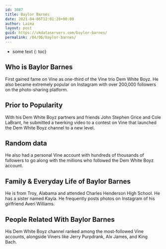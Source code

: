```yaml
---
id: 3807
title: Baylor Barnes
date: 2021-04-06T12:01:28+00:00
author: Laima
layout: post
guid: https://ukdataservers.com/baylor-barnes/
permalink: /04/06/baylor-barnes/
---
```


* some text
{: toc}


## Who is Baylor Barnes
                  
                  
                  
First gained fame on Vine as one-third of the Vine trio Dem White Boyz. He also became extremely popular on Instagram with over 200,000 followers on the photo-sharing platform. 
                  
              
            
              
            
                
                
                
## Prior to Popularity
                  
                  
                  
With his Dem White Boyz partners and friends John Stephen Grice and Cole LaBrant, he submitted a twerking video to a contest on Vine that launched the Dem White Boyz channel to a new level. 
                  
              
            
              
            
                
                
                
## Random data
                  
                  
                  
He also had a personal Vine account with hundreds of thousands of followers to go along with the millions who followed the Dem White Boyz account. 
                  
              
            
              
            
                
                
                
## Family & Everyday Life of Baylor Barnes
                  
                  
                  
He is from Troy, Alabama and attended Charles Henderson High School. He has a sister named Kayla. He frequently posts photos on Instagram of his girlfriend Averi Williams. 
                  
              
            
              
            
                
                
                
## People Related With Baylor Barnes
                  
                  
                  
His Dem White Boyz channel ranked among the most-followed Vine accounts, alongside Viners like Jerry Purpdrank, Alx James, and King Bach. 
                  
              
            
              
            
                
              
            
              
              
            
            
              
            
          
          
          